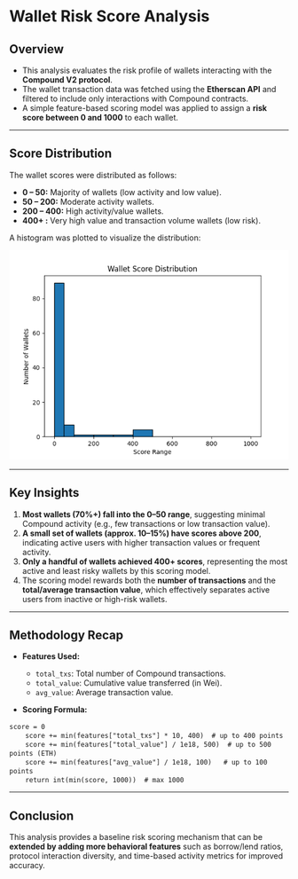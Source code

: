 # Wallet Risk Score Analysis

## Overview
- This analysis evaluates the risk profile of wallets interacting with the **Compound V2 protocol**.  
- The wallet transaction data was fetched using the **Etherscan API** and filtered to include only interactions with Compound contracts.  
- A simple feature-based scoring model was applied to assign a **risk score between 0 and 1000** to each wallet.

---

## Score Distribution
The wallet scores were distributed as follows:

- **0 – 50:** Majority of wallets (low activity and low value).
- **50 – 200:** Moderate activity wallets.
- **200 – 400:** High activity/value wallets.
- **400+ :** Very high value and transaction volume wallets (low risk).

A histogram was plotted to visualize the distribution:

![Score Distribution](score_distribution.png)

---

## Key Insights
1. **Most wallets (70%+) fall into the 0–50 range**, suggesting minimal Compound activity (e.g., few transactions or low transaction value).
2. **A small set of wallets (approx. 10–15%) have scores above 200**, indicating active users with higher transaction values or frequent activity.
3. **Only a handful of wallets achieved 400+ scores**, representing the most active and least risky wallets by this scoring model.
4. The scoring model rewards both the **number of transactions** and the **total/average transaction value**, which effectively separates active users from inactive or high-risk wallets.

---

## Methodology Recap
- **Features Used:**
  - `total_txs`: Total number of Compound transactions.
  - `total_value`: Cumulative value transferred (in Wei).
  - `avg_value`: Average transaction value.
  
- **Scoring Formula:**
```
score = 0
    score += min(features["total_txs"] * 10, 400)  # up to 400 points
    score += min(features["total_value"] / 1e18, 500)  # up to 500 points (ETH)
    score += min(features["avg_value"] / 1e18, 100)   # up to 100 points
    return int(min(score, 1000))  # max 1000
```

---

## Conclusion
This analysis provides a baseline risk scoring mechanism that can be **extended by adding more behavioral features** such as borrow/lend ratios, protocol interaction diversity, and time-based activity metrics for improved accuracy.


